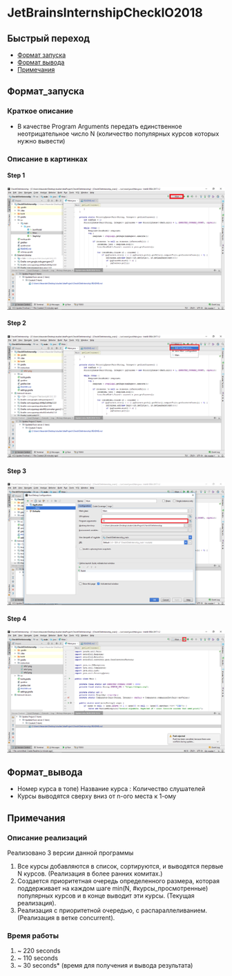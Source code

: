 # JetBrainsInternshipCheckIO2018
## Быстрый переход
* [Формат запуска](https://github.com/Apelsin234/JetBrainsInternshipCheckIO2018#Формат_запуска)
* [Формат вывода](https://github.com/Apelsin234/JetBrainsInternshipCheckIO2018#Формат_вывода)
* [Примечания](https://github.com/Apelsin234/JetBrainsInternshipCheckIO2018#Примечания)

## Формат_запуска
### Краткое описание
* В качестве Program Arguments передать единственное
 неотрицательное число N (количество популярных курсов которых нужно вывести)
### Описание в картинках 
#### Step 1
![step 1](https://github.com/Apelsin234/JetBrainsInternshipCheckIO2018/blob/master/instruction/info1.png)
#### Step 2
![step 1](https://github.com/Apelsin234/JetBrainsInternshipCheckIO2018/blob/master/instruction/info2.png)
#### Step 3
![step 1](https://github.com/Apelsin234/JetBrainsInternshipCheckIO2018/blob/master/instruction/info3.png)
#### Step 4
![step 1](https://github.com/Apelsin234/JetBrainsInternshipCheckIO2018/blob/master/instruction/info4.png)
## Формат_вывода
* Номер курса в топе) Название курса : Количество слушателей
* Курсы выводятся сверху вниз от n-ого места к 1-ому
 

## Примечания
### Описание реализаций
Реализовано 3 версии данной программы
1. Все курсы добавляются в список, сортируются, и выводятся первые N курсов. (Реализация в более ранних комитах.)
0. Создается приоритетная очередь определенного размера,
 которая поддерживает на каждом шаге min(N, #курсы_просмотренные)
  популярных курсов и в конце выводит эти курсы. (Текущая реализация).
0. Реализация с приоритетной очередью, с распараллеливанием. (Реализация в ветке concurrent).
### Время работы
1. ~ 220 seconds
0. ~ 110 seconds
0. ~ 30 seconds* (время для получения и вывода результата)

